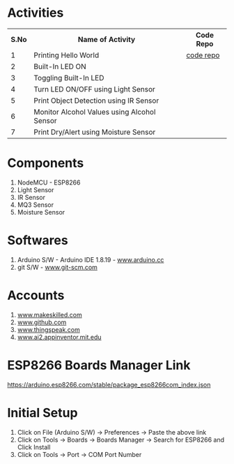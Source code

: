 # Activities
<table>
  <tr>
    <th>S.No</th>
    <th>Name of Activity</th>
    <th>Code Repo</th>
  </tr>
  <tr>
    <td>1</td>
    <td>Printing Hello World</td>
    <td><a href="https://github.com/teja1103/Make-skilled/blob/main/hello_world.ino">code repo</a></td>
  </tr>
  <tr>
    <td>2</td>
    <td>Built-In LED ON</td>
    <td></td>
  </tr>
  <tr>
    <td>3</td>
    <td>Toggling Built-In LED</td>
    <td></td>
  </tr>
  <tr>
    <td>4</td>
    <td>Turn LED ON/OFF using Light Sensor</td>
    <td></td>
  </tr>
  <tr>
    <td>5</td>
    <td>Print Object Detection using IR Sensor</td>
    <td></td>
  </tr>
  <tr>
    <td>6</td>
    <td>Monitor Alcohol Values using Alcohol Sensor</td>
    <td></td>
  </tr>
  <tr>
    <td>7</td>
    <td>Print Dry/Alert using Moisture Sensor</td>
    <td></td>
  </tr>
</table>

# Components
1. NodeMCU - ESP8266
2. Light Sensor
3. IR Sensor
4. MQ3 Sensor
5. Moisture Sensor

# Softwares
1. Arduino S/W - Arduino IDE 1.8.19 - www.arduino.cc
2. git S/W - www.git-scm.com

# Accounts
1. www.makeskilled.com
2. www.github.com
3. www.thingspeak.com
4. www.ai2.appinventor.mit.edu

# ESP8266 Boards Manager Link
https://arduino.esp8266.com/stable/package_esp8266com_index.json

# Initial Setup
1. Click on File (Arduino S/W) -> Preferences -> Paste the above link
2. Click on Tools -> Boards -> Boards Manager -> Search for ESP8266 and Click Install
3. Click on Tools -> Port -> COM Port Number
